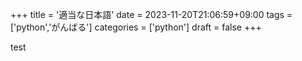 +++
title = '適当な日本語'
date = 2023-11-20T21:06:59+09:00
tags = ['python','がんばる']
categories = ['python']
draft = false
+++

test